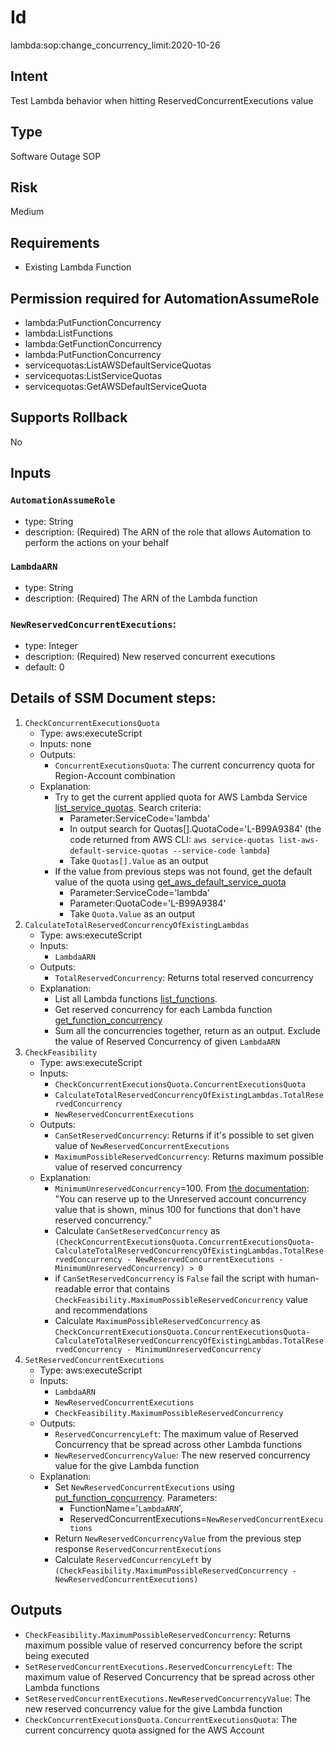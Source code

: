 # Id
lambda:sop:change_concurrency_limit:2020-10-26

## Intent
Test Lambda behavior when hitting ReservedConcurrentExecutions value 

## Type
Software Outage SOP

## Risk
Medium

## Requirements
* Existing Lambda Function

## Permission required for AutomationAssumeRole
* lambda:PutFunctionConcurrency
* lambda:ListFunctions
* lambda:GetFunctionConcurrency
* lambda:PutFunctionConcurrency
* servicequotas:ListAWSDefaultServiceQuotas
* servicequotas:ListServiceQuotas
* servicequotas:GetAWSDefaultServiceQuota

## Supports Rollback
No

## Inputs
### `AutomationAssumeRole`
  * type: String
  * description: (Required) The ARN of the role that allows Automation to perform the actions on your behalf
### `LambdaARN`
  * type: String
  * description: (Required) The ARN of the Lambda function
### `NewReservedConcurrentExecutions`:
  * type: Integer
  * description: (Required) New reserved concurrent executions
  * default: 0

## Details of SSM Document steps:
1. `CheckConcurrentExecutionsQuota`
    * Type: aws:executeScript
    * Inputs: none
    * Outputs:
        * `ConcurrentExecutionsQuota`: The current concurrency quota for Region-Account combination
    * Explanation:
        * Try to get the current applied quota for AWS Lambda Service [list_service_quotas](https://boto3.amazonaws.com/v1/documentation/api/latest/reference/services/service-quotas.html#ServiceQuotas.Client.list_service_quotas). Search criteria: 
          * Parameter:ServiceCode='lambda'
          * In output search for Quotas[].QuotaCode='L-B99A9384' (the code returned from AWS CLI: `aws service-quotas list-aws-default-service-quotas --service-code lambda`)
          * Take `Quotas[].Value` as an output
        * If the value from previous steps was not found, get the default value of the quota using [get_aws_default_service_quota](https://boto3.amazonaws.com/v1/documentation/api/latest/reference/services/service-quotas.html#ServiceQuotas.Client.get_aws_default_service_quota)
          * Parameter:ServiceCode='lambda'
          * Parameter:QuotaCode='L-B99A9384'
          * Take `Quota.Value` as an output
1. `CalculateTotalReservedConcurrencyOfExistingLambdas`
    * Type: aws:executeScript
    * Inputs: 
       * `LambdaARN`
    * Outputs:
        * `TotalReservedConcurrency`: Returns total reserved concurrency
    * Explanation:
        * List all Lambda functions [list_functions](https://boto3.amazonaws.com/v1/documentation/api/latest/reference/services/lambda.html#Lambda.Client.list_functions).
        * Get reserved concurrency for each Lambda function [get_function_concurrency](https://boto3.amazonaws.com/v1/documentation/api/latest/reference/services/lambda.html#Lambda.Client.get_function_concurrency)
        * Sum all the concurrencies together, return as an output. Exclude the value of Reserved Concurrency of given `LambdaARN`
1. `CheckFeasibility`
    * Type: aws:executeScript
    * Inputs:
      * `CheckConcurrentExecutionsQuota.ConcurrentExecutionsQuota`
      * `CalculateTotalReservedConcurrencyOfExistingLambdas.TotalReservedConcurrency`
      * `NewReservedConcurrentExecutions`
    * Outputs:
        * `CanSetReservedConcurrency`: Returns if it's possible to set given value of `NewReservedConcurrentExecutions`
        * `MaximumPossibleReservedConcurrency`: Returns maximum possible value of reserved concurrency
    * Explanation:
        * `MinimumUnreservedConcurrency`=100. From [the documentation](https://docs.aws.amazon.com/lambda/latest/dg/configuration-concurrency.html): "You can reserve up to the Unreserved account concurrency value that is shown, minus 100 for functions that don't have reserved concurrency."
        * Calculate `CanSetReservedConcurrency` as `(CheckConcurrentExecutionsQuota.ConcurrentExecutionsQuota- CalculateTotalReservedConcurrencyOfExistingLambdas.TotalReservedConcurrency - NewReservedConcurrentExecutions - MinimumUnreservedConcurrency) > 0`
        * if `CanSetReservedConcurrency` is `False` fail the script with human-readable error that contains `CheckFeasibility.MaximumPossibleReservedConcurrency` value and recommendations
        * Calculate `MaximumPossibleReservedConcurrency` as `CheckConcurrentExecutionsQuota.ConcurrentExecutionsQuota- CalculateTotalReservedConcurrencyOfExistingLambdas.TotalReservedConcurrency - MinimumUnreservedConcurrency`
1. `SetReservedConcurrentExecutions`
    * Type: aws:executeScript
    * Inputs:
        * `LambdaARN`
        * `NewReservedConcurrentExecutions`
        * `CheckFeasibility.MaximumPossibleReservedConcurrency`
    * Outputs:
        * `ReservedConcurrencyLeft`: The maximum value of Reserved Concurrency that be spread across other Lambda functions
        * `NewReservedConcurrencyValue`: The new reserved concurrency value for the give Lambda function
    * Explanation:
        * Set `NewReservedConcurrentExecutions` using  [put_function_concurrency](https://boto3.amazonaws.com/v1/documentation/api/latest/reference/services/lambda.html#Lambda.Client.put_function_concurrency). Parameters:
          * FunctionName='`LambdaARN`',
          * ReservedConcurrentExecutions=`NewReservedConcurrentExecutions`
        * Return `NewReservedConcurrencyValue` from the previous step response `ReservedConcurrentExecutions`
        * Calculate `ReservedConcurrencyLeft` by `(CheckFeasibility.MaximumPossibleReservedConcurrency - NewReservedConcurrentExecutions)`

## Outputs
* `CheckFeasibility.MaximumPossibleReservedConcurrency`: Returns maximum possible value of reserved concurrency before the script being executed
* `SetReservedConcurrentExecutions.ReservedConcurrencyLeft`: The maximum value of Reserved Concurrency that be spread across other Lambda functions
* `SetReservedConcurrentExecutions.NewReservedConcurrencyValue`: The new reserved concurrency value for the give Lambda function
* `CheckConcurrentExecutionsQuota.ConcurrentExecutionsQuota`: The current concurrency quota assigned for the AWS Account
